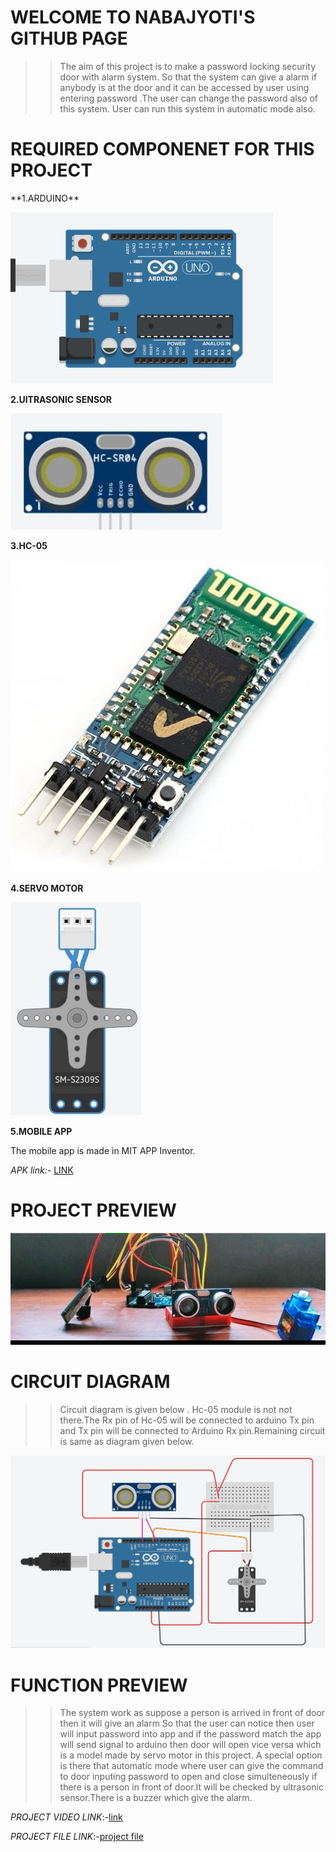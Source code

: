 <h1>WELCOME TO NABAJYOTI'S GITHUB PAGE</h1>

>>The aim of this project is to make a password locking security door with alarm system.
  So that the system can give a alarm if anybody is at the door and it can be accessed by user 
  using entering password .The user can change the password also of this system.
  User can run this system in automatic mode also.
  
<h1>REQUIRED COMPONENET FOR THIS PROJECT</h1>
  **1.ARDUINO**  
   
   ![ARD](/photo/23.JPG)
   
  **2.UlTRASONIC SENSOR**
   
   ![ur](/29.JPG)
  
  **3.HC-05**
  
  ![hc](/28.jpg)

  **4.SERVO MOTOR**
  
  ![ser](/photo/25.jpg)
 
  **5.MOBILE APP**
  
  The mobile app is made in MIT APP Inventor.
  
  *APK link:-* [LINK](https://github.com/Nabajyotighosh/PASSWORDLOCK-DOOR-USING-ARDUINO-PROGRAMING/blob/master/passwordlock.apk)
 
 <h1>PROJECT PREVIEW</h1>
 
 ![GH](/photo/27.jpg)
 
 <h1>CIRCUIT DIAGRAM</h1>
 
 >>Circuit diagram is given below . Hc-05 module is not not there.The Rx pin of Hc-05 will be connected to
 arduino Tx pin and Tx pin will be connected to Arduino Rx pin.Remaining circuit is same as diagram given below.
 
 ![cir](/photo/password_circuit.JPG)
 
 <h1>FUNCTION PREVIEW</h1>
 
 >>The system work as suppose a person is arrived in front of door then it will give an alarm 
  So that the user can notice then user will input password into app and if the password match the app will
  send signal to arduino then door will open vice versa which is a model made by servo motor in this project.
  A special option is there that automatic mode where user can give the command to door inputing password to open and close 
  simulteneously if there is a person in front of door.It will be checked by ultrasonic sensor.There is a buzzer which give the alarm.
  
  
  *PROJECT VIDEO LINK*:-[link](https://youtu.be/d4FqD1iCcLQ)
 


*PROJECT FILE LINK*:-[project file](https://github.com/Nabajyotighosh/PASSWORDLOCK-DOOR-USING-ARDUINO-PROGRAMING)
